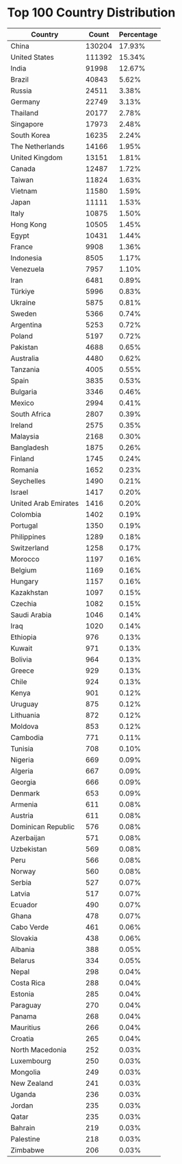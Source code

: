 # Top 100 Country Distribution
| Country | Count | Percentage |
|----|----|----|
| China | 130204 | 17.93% |
| United States | 111392 | 15.34% |
| India | 91998 | 12.67% |
| Brazil | 40843 | 5.62% |
| Russia | 24511 | 3.38% |
| Germany | 22749 | 3.13% |
| Thailand | 20177 | 2.78% |
| Singapore | 17973 | 2.48% |
| South Korea | 16235 | 2.24% |
| The Netherlands | 14166 | 1.95% |
| United Kingdom | 13151 | 1.81% |
| Canada | 12487 | 1.72% |
| Taiwan | 11824 | 1.63% |
| Vietnam | 11580 | 1.59% |
| Japan | 11111 | 1.53% |
| Italy | 10875 | 1.50% |
| Hong Kong | 10505 | 1.45% |
| Egypt | 10431 | 1.44% |
| France | 9908 | 1.36% |
| Indonesia | 8505 | 1.17% |
| Venezuela | 7957 | 1.10% |
| Iran | 6481 | 0.89% |
| Türkiye | 5996 | 0.83% |
| Ukraine | 5875 | 0.81% |
| Sweden | 5366 | 0.74% |
| Argentina | 5253 | 0.72% |
| Poland | 5197 | 0.72% |
| Pakistan | 4688 | 0.65% |
| Australia | 4480 | 0.62% |
| Tanzania | 4005 | 0.55% |
| Spain | 3835 | 0.53% |
| Bulgaria | 3346 | 0.46% |
| Mexico | 2994 | 0.41% |
| South Africa | 2807 | 0.39% |
| Ireland | 2575 | 0.35% |
| Malaysia | 2168 | 0.30% |
| Bangladesh | 1875 | 0.26% |
| Finland | 1745 | 0.24% |
| Romania | 1652 | 0.23% |
| Seychelles | 1490 | 0.21% |
| Israel | 1417 | 0.20% |
| United Arab Emirates | 1416 | 0.20% |
| Colombia | 1402 | 0.19% |
| Portugal | 1350 | 0.19% |
| Philippines | 1289 | 0.18% |
| Switzerland | 1258 | 0.17% |
| Morocco | 1197 | 0.16% |
| Belgium | 1169 | 0.16% |
| Hungary | 1157 | 0.16% |
| Kazakhstan | 1097 | 0.15% |
| Czechia | 1082 | 0.15% |
| Saudi Arabia | 1046 | 0.14% |
| Iraq | 1020 | 0.14% |
| Ethiopia | 976 | 0.13% |
| Kuwait | 971 | 0.13% |
| Bolivia | 964 | 0.13% |
| Greece | 929 | 0.13% |
| Chile | 924 | 0.13% |
| Kenya | 901 | 0.12% |
| Uruguay | 875 | 0.12% |
| Lithuania | 872 | 0.12% |
| Moldova | 853 | 0.12% |
| Cambodia | 771 | 0.11% |
| Tunisia | 708 | 0.10% |
| Nigeria | 669 | 0.09% |
| Algeria | 667 | 0.09% |
| Georgia | 666 | 0.09% |
| Denmark | 653 | 0.09% |
| Armenia | 611 | 0.08% |
| Austria | 611 | 0.08% |
| Dominican Republic | 576 | 0.08% |
| Azerbaijan | 571 | 0.08% |
| Uzbekistan | 569 | 0.08% |
| Peru | 566 | 0.08% |
| Norway | 560 | 0.08% |
| Serbia | 527 | 0.07% |
| Latvia | 517 | 0.07% |
| Ecuador | 490 | 0.07% |
| Ghana | 478 | 0.07% |
| Cabo Verde | 461 | 0.06% |
| Slovakia | 438 | 0.06% |
| Albania | 388 | 0.05% |
| Belarus | 334 | 0.05% |
| Nepal | 298 | 0.04% |
| Costa Rica | 288 | 0.04% |
| Estonia | 285 | 0.04% |
| Paraguay | 270 | 0.04% |
| Panama | 268 | 0.04% |
| Mauritius | 266 | 0.04% |
| Croatia | 265 | 0.04% |
| North Macedonia | 252 | 0.03% |
| Luxembourg | 250 | 0.03% |
| Mongolia | 249 | 0.03% |
| New Zealand | 241 | 0.03% |
| Uganda | 236 | 0.03% |
| Jordan | 235 | 0.03% |
| Qatar | 235 | 0.03% |
| Bahrain | 219 | 0.03% |
| Palestine | 218 | 0.03% |
| Zimbabwe | 206 | 0.03% |
